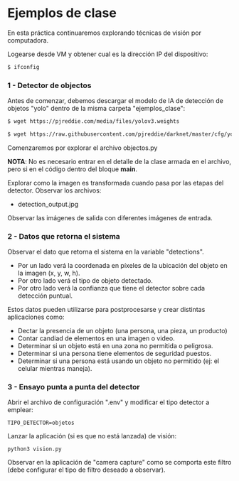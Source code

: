 # Ejemplos de clase

En esta práctica continuaremos explorando técnicas de visión por computadora.

Logearse desde VM y obtener cual es la dirección IP del dispositivo:
```sh
$ ifconfig
```

### 1 - Detector de objectos
Antes de comenzar, debemos descargar el modelo de IA de detección de objetos "yolo" dentro de la misma carpeta "ejemplos_clase":
```sh
$ wget https://pjreddie.com/media/files/yolov3.weights
```
```sh
$ wget https://raw.githubusercontent.com/pjreddie/darknet/master/cfg/yolov3.cfg
```

Comenzaremos por explorar el archivo objectos.py

__NOTA__: No es necesario entrar en el detalle de la clase armada en el archivo, pero si en el código dentro del bloque __main__.

Explorar como la imagen es transformada cuando pasa por las etapas del detector. Observar los archivos:
- detection_output.jpg


Observar las imágenes de salida con diferentes imágenes de entrada.


### 2 - Datos que retorna el sistema
Observar el dato que retorna el sistema en la variable "detections".
- Por un lado verá la coordenada en píxeles de la ubicación del objeto en la imagen (x, y, w, h).
- Por otro lado verá el tipo de objeto detectado.
- Por otro lado verá la confianza que tiene el detector sobre cada detección puntual.

Estos datos pueden utilizarse para postprocesarse y crear distintas aplicaciones como:
- Dectar la presencia de un objeto (una persona, una pieza, un producto)
- Contar candiad de elementos en una imagen o video.
- Determinar si un objeto está en una zona no permitida o peligrosa.
- Determinar si una persona tiene elementos de seguridad puestos.
- Determinar si una persona está usando un objeto no permitido (ej: el celular mientras maneja).


### 3 - Ensayo punta a punta del detector
Abrir el archivo de configuración ".env" y modificar el tipo detector a emplear:
```
TIPO_DETECTOR=objetos
```

Lanzar la aplicación (si es que no está lanzada) de visión:
```
python3 vision.py
```

Observar en la aplicación de "camera capture" como se comporta este filtro (debe configurar el tipo de filtro deseado a observar).

